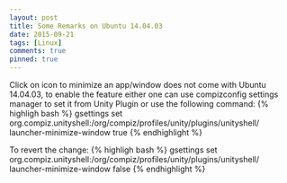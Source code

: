 ```yaml
---
layout: post
title: Some Remarks on Ubuntu 14.04.03
date: 2015-09-21
tags: [Linux]
comments: true
pinned: true
---
```


Click on icon to minimize an app/window does not come with Ubuntu 14.04.03, to enable the feature either one can use compizconfig settings manager to set it from Unity Plugin or use the following command:
{% highligh bash %}
gsettings set org.compiz.unityshell:/org/compiz/profiles/unity/plugins/unityshell/ launcher-minimize-window true
{% endhighlight %}

To revert the change:
{% highligh bash %}
gsettings set org.compiz.unityshell:/org/compiz/profiles/unity/plugins/unityshell/ launcher-minimize-window false
{% endhighlight %}
